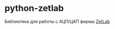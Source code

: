# python-zetlab #

Библиотека для работы с АЦП/ЦАП фирмы [ZetLab]

[ZetLab]: https://zetlab.com/product-category/sistemy/moduli-atsp-tsap/
